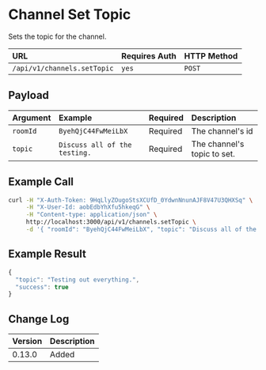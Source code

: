 # Channel Set Topic

Sets the topic for the channel.

| URL | Requires Auth | HTTP Method |
| :--- | :--- | :--- |
| `/api/v1/channels.setTopic` | `yes` | `POST` |

## Payload

| Argument | Example | Required | Description |
| :--- | :--- | :--- | :--- |
| `roomId` | `ByehQjC44FwMeiLbX` | Required | The channel's id |
| `topic` | `Discuss all of the testing.` | Required | The channel's topic to set. |

## Example Call

```bash
curl -H "X-Auth-Token: 9HqLlyZOugoStsXCUfD_0YdwnNnunAJF8V47U3QHXSq" \
     -H "X-User-Id: aobEdbYhXfu5hkeqG" \
     -H "Content-type: application/json" \
     http://localhost:3000/api/v1/channels.setTopic \
     -d '{ "roomId": "ByehQjC44FwMeiLbX", "topic": "Discuss all of the testing" }'
```

## Example Result

```javascript
{
  "topic": "Testing out everything.",
  "success": true
}
```

## Change Log

| Version | Description |
| :--- | :--- |
| 0.13.0 | Added |

